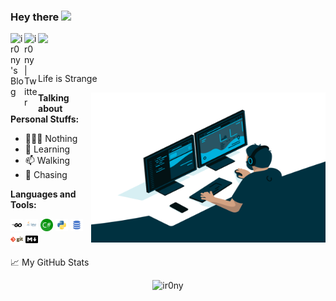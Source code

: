 ### Hey there <img src="https://media.giphy.com/media/hvRJCLFzcasrR4ia7z/giphy.gif" width="25px">
<a href="https://blog.csdn.net/irony0egoist">
  <img align="left" alt="ir0ny 's Blog" width="22px" src="https://cdn.jsdelivr.net/npm/simple-icons@v3/icons/discord.svg" />
</a>
<a href="https://twitter.com/ipo_3">
  <img align="left" alt="ir0ny | Twitter" width="22px" src="https://cdn.jsdelivr.net/npm/simple-icons@v3/icons/twitter.svg" />
</a>


![](https://visitor-badge.glitch.me/badge?page_id=irony0egoist)

<br />

Life is Strange <br />

  <img align="right" alt="GIF" src="https://github.com/irony0egoist/irony0egoist/blob/main/code.gif?raw=true" width="375" height="240" />

**Talking about Personal Stuffs:**

- 👨🏽‍💻 Nothing
- 🌱 Learning
- 📫 Walking
- 💬 Chasing

**Languages and Tools:**  

<code><img height="20" src="https://raw.githubusercontent.com/github/explore/80688e429a7d4ef2fca1e82350fe8e3517d3494d/topics/go/go.png"></code>
<code><img height="20" src="https://raw.githubusercontent.com/github/explore/80688e429a7d4ef2fca1e82350fe8e3517d3494d/topics/java/java.png"></code>
<code><img height="20" src="https://raw.githubusercontent.com/github/explore/80688e429a7d4ef2fca1e82350fe8e3517d3494d/topics/csharp/csharp.png"></code>
<code><img height="20" src="https://raw.githubusercontent.com/github/explore/80688e429a7d4ef2fca1e82350fe8e3517d3494d/topics/python/python.png"></code>
<code><img height="20" src="https://raw.githubusercontent.com/github/explore/80688e429a7d4ef2fca1e82350fe8e3517d3494d/topics/sql/sql.png"></code>
<code><img height="20" src="https://raw.githubusercontent.com/github/explore/80688e429a7d4ef2fca1e82350fe8e3517d3494d/topics/git/git.png"></code>
<code><img height="20" src="https://raw.githubusercontent.com/github/explore/80688e429a7d4ef2fca1e82350fe8e3517d3494d/topics/markdown/markdown.png"></code>



📈 My GitHub Stats

<p align="center"> <img src="https://github-readme-stats.vercel.app/api?username=irony0egoist&show_icons=true&theme=gotham" alt="ir0ny" />





